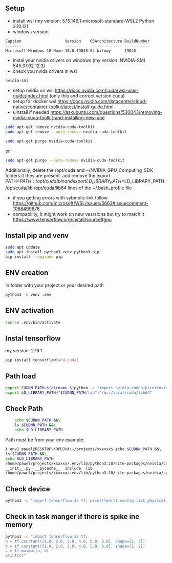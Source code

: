 ## Setup
- install wsl (my version: 5.15.146.1-microsoft-standard-WSL2 Python 3.10.12)
- windows version
```sh
Caption                   Version    OSArchitecture BuildNumber
-------                   -------    -------------- -----------
Microsoft Windows 10 Home 10.0.19045 64-bitowy      19045
```
- instal your nvidia drivers on windows (my version: NVIDIA-SMI 545.37.02  12.3)
- check you nvida drivers in wsl
```sh
nvidia-smi
```
- setup nvidia on wsl https://docs.nvidia.com/cuda/wsl-user-guide/index.html (only this and correct version cuda)
- setup for docker wsl https://docs.nvidia.com/datacenter/cloud-native/container-toolkit/latest/install-guide.html
- uinstall if needed https://askubuntu.com/questions/530043/removing-nvidia-cuda-toolkit-and-installing-new-one
```sh
sudo apt-get remove nvidia-cuda-toolkit
sudo apt-get remove --auto-remove nvidia-cuda-toolkit
```
```sh
sudo apt-get purge nvidia-cuda-toolkit  
```
or
```sh
sudo apt-get purge --auto-remove nvidia-cuda-toolkit 
```
Additionally, delete the /opt/cuda and ~/NVIDIA_GPU_Computing_SDK folders if they are present. and remove the export PATH=$PATH:/opt/cuda/bin and export LD_LIBRARY_PATH=$LD_LIBRARY_PATH:/opt/cuda/lib:/opt/cuda/lib64 lines of the ~/.bash_profile file
- if you getting errors with sybmolic link follow https://github.com/microsoft/WSL/issues/5663#issuecomment-1068499676
- compability, it might work on new vesrsions but try to match it https://www.tensorflow.org/install/source#gpu

## Install pip and venv
``` sh
sudo apt update
sudo apt install python3-venv python3-pip
pip install --upgrade pip
```
## ENV creation
In folder with your project or your desired path
``` sh
python3 -m venv .env
```
## ENV activation
``` sh
source .env/bin/activate
```
## Instal tensorflow
my version: 2.16.1
```sh
pip install tensorflow[and-cuda]
```
## Path load
``` sh
export CUDNN_PATH=$(dirname $(python -c "import nvidia.cudnn;print(nvidia.cudnn.__file__)")) &&\
export LD_LIBRARY_PATH="$CUDNN_PATH/lib":"/usr/local/cuda/lib64"
```
## Check Path
```sh
    echo $CUDNN_PATH &&\
    ls $CUDNN_PATH &&\
    echo $LD_LIBRARY_PATH
```
Path must be from your env example:
```sh
(.env) pawel@DESKTOP-KRPDJUA:~/projects/xxxxxx$ echo $CUDNN_PATH &&\
ls $CUDNN_PATH &&\
echo $LD_LIBRARY_PATH
/home/pawel/projects/xxxxxx/.env/lib/python3.10/site-packages/nvidia/cudnn
__init__.py  __pycache__  include  lib
/home/pawel/projects/xxxxxx/.env/lib/python3.10/site-packages/nvidia/cudnn/lib:/usr/local/cuda/lib64
```

## Check device
```sh
python3 -c "import tensorflow as tf; print(len(tf.config.list_physical_devices('GPU')))"
```
## Check in task manger if there is spike ine memory
```sh
python3 -c "import tensorflow as tf;
a = tf.constant([1.0, 2.0, 3.0, 4.0, 5.0, 6.0], shape=[2, 3])
b = tf.constant([1.0, 2.0, 3.0, 4.0, 5.0, 6.0], shape=[3, 2])
c = tf.matmul(a, b)
print(c)"
```